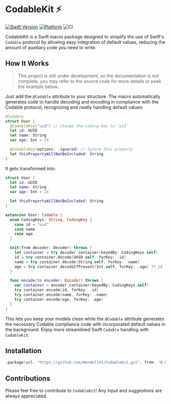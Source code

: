 # CodableKit ⚡️

[![Swift Version](https://img.shields.io/endpoint?url=https%3A%2F%2Fswiftpackageindex.com%2Fapi%2Fpackages%2FWendellXY%2FCodableKit%2Fbadge%3Ftype%3Dswift-versions)](https://swiftpackageindex.com/WendellXY/CodableKit)
[![Platform](https://img.shields.io/endpoint?url=https%3A%2F%2Fswiftpackageindex.com%2Fapi%2Fpackages%2FWendellXY%2FCodableKit%2Fbadge%3Ftype%3Dplatforms)](https://swiftpackageindex.com/WendellXY/CodableKit)
![CI](https://img.shields.io/github/actions/workflow/status/WendellXY/CodableKit/ci.yml)

CodableKit is a Swift macro package designed to simplify the use of Swift's `Codable` protocol by allowing easy
integration of default values, reducing the amount of auxiliary code you need to write.

## How It Works

> This project is still under development, so the documentation is not complete, you may refer to the source code for
> more details or peek the example below.

Just add the `@Codable` attribute to your structure. The macro automatically generates code to handle decoding and
encoding in compliance with the Codable protocol, recognizing and neatly handling default values:

```swift
@Codable
struct User {
  @CodableKey("uid") // Change the coding key to `uid`
  let id: UUID
  let name: String
  var age: Int = 24

  @CodableKey(options: .ignored) // Ignore this property
  let thisPropertyWillNotBeIncluded: String
}
```

It gets transformed into:

```swift
struct User {
  let id: UUID
  let name: String
  var age: Int = 24

  let thisPropertyWillNotBeIncluded: String
}

extension User: Codable {
  enum CodingKeys: String, CodingKey {
    case id = "uid"
    case name
    case age
  }

  init(from decoder: Decoder) throws {
    let container = try decoder.container(keyedBy: CodingKeys.self)
    id = try container.decode(UUID.self, forKey: .id)
    name = try container.decode(String.self, forKey: .name)
    age = try container.decodeIfPresent(Int.self, forKey: .age) ?? 24
  }

  func encode(to encoder: Encoder) throws {
    var container = encoder.container(keyedBy: CodingKeys.self)
    try container.encode(id, forKey: .id)
    try container.encode(name, forKey: .name)
    try container.encode(age, forKey: .age)
  }
}
```

This lets you keep your models clean while the `@Codable` attribute generates the necessary Codable compliance code
with incorporated default values in the background. Enjoy more streamlined Swift `Codable` handling with `CodableKit`.

## Installation

```swift
.package(url: "https://github.com/WendellXY/CodableKit.git", from: "0.0.1"),
```

## Contributions

Please feel free to contribute to `CodableKit`! Any input and suggestions are always appreciated.

